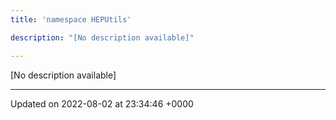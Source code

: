 ```yaml
---
title: 'namespace HEPUtils'

description: "[No description available]"

---
```







[No description available]






-------------------------------

Updated on 2022-08-02 at 23:34:46 +0000